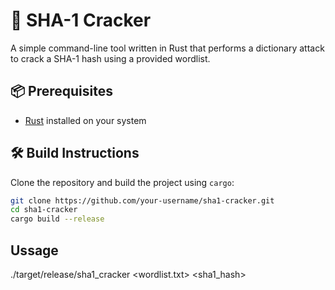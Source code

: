 # 🔐 SHA-1 Cracker

A simple command-line tool written in Rust that performs a dictionary attack to crack a SHA-1 hash using a provided wordlist.

## 📦 Prerequisites

- [Rust](https://www.rust-lang.org/tools/install) installed on your system

## 🛠️ Build Instructions

Clone the repository and build the project using `cargo`:

```bash
git clone https://github.com/your-username/sha1-cracker.git
cd sha1-cracker
cargo build --release
```

## Ussage

./target/release/sha1_cracker <wordlist.txt> <sha1_hash>
